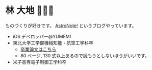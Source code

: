 # 林 大地 👨🏼‍🚀
ものづくりが好きです。
[AstroNote!](https://daichidaiji.com) というブログやっています。

- iOS デベロッパー@YUMEMI
- 東北大学工学部機械知能・航空工学科卒
  - [卒業論文はこちら](https://github.com/daichikuwa0618/TohokuUniThesis/blob/master/thesis.pdf)
  - 80 ページ, 130 式以上あるので読もうとしないほうがいいです。
- 米子高専電子制御工学科卒

